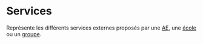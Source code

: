 Services
========

Représente les différents services externes proposés par une [AE](../student-associations), une [école](../schools) ou un [groupe](../groups).
